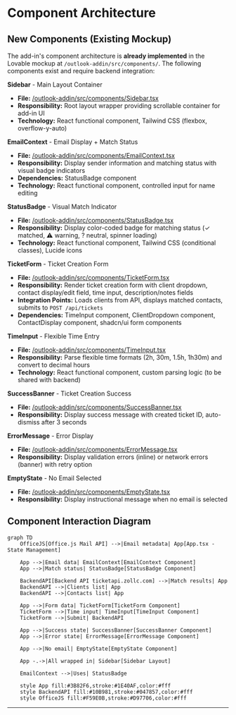# Component Architecture

## New Components (Existing Mockup)

The add-in's component architecture is **already implemented** in the Lovable mockup at `/outlook-addin/src/components/`. The following components exist and require backend integration:

**Sidebar** - Main Layout Container
- **File:** [/outlook-addin/src/components/Sidebar.tsx](outlook-addin/src/components/Sidebar.tsx:1)
- **Responsibility:** Root layout wrapper providing scrollable container for add-in UI
- **Technology:** React functional component, Tailwind CSS (flexbox, overflow-y-auto)

**EmailContext** - Email Display + Match Status
- **File:** [/outlook-addin/src/components/EmailContext.tsx](outlook-addin/src/components/EmailContext.tsx:1)
- **Responsibility:** Display sender information and matching status with visual badge indicators
- **Dependencies:** StatusBadge component
- **Technology:** React functional component, controlled input for name editing

**StatusBadge** - Visual Match Indicator
- **File:** [/outlook-addin/src/components/StatusBadge.tsx](outlook-addin/src/components/StatusBadge.tsx:1)
- **Responsibility:** Display color-coded badge for matching status (✓ matched, ⚠ warning, ? neutral, spinner loading)
- **Technology:** React functional component, Tailwind CSS (conditional classes), Lucide icons

**TicketForm** - Ticket Creation Form
- **File:** [/outlook-addin/src/components/TicketForm.tsx](outlook-addin/src/components/TicketForm.tsx:1)
- **Responsibility:** Render ticket creation form with client dropdown, contact display/edit field, time input, description/notes fields
- **Integration Points:** Loads clients from API, displays matched contacts, submits to `POST /api/tickets`
- **Dependencies:** TimeInput component, ClientDropdown component, ContactDisplay component, shadcn/ui form components

**TimeInput** - Flexible Time Entry
- **File:** [/outlook-addin/src/components/TimeInput.tsx](outlook-addin/src/components/TimeInput.tsx:1)
- **Responsibility:** Parse flexible time formats (2h, 30m, 1.5h, 1h30m) and convert to decimal hours
- **Technology:** React functional component, custom parsing logic (to be shared with backend)

**SuccessBanner** - Ticket Creation Success
- **File:** [/outlook-addin/src/components/SuccessBanner.tsx](outlook-addin/src/components/SuccessBanner.tsx:1)
- **Responsibility:** Display success message with created ticket ID, auto-dismiss after 3 seconds

**ErrorMessage** - Error Display
- **File:** [/outlook-addin/src/components/ErrorMessage.tsx](outlook-addin/src/components/ErrorMessage.tsx:1)
- **Responsibility:** Display validation errors (inline) or network errors (banner) with retry option

**EmptyState** - No Email Selected
- **File:** [/outlook-addin/src/components/EmptyState.tsx](outlook-addin/src/components/EmptyState.tsx:1)
- **Responsibility:** Display instructional message when no email is selected

## Component Interaction Diagram

```mermaid
graph TD
    OfficeJS[Office.js Mail API] -->|Email metadata| App[App.tsx - State Management]

    App -->|Email data| EmailContext[EmailContext Component]
    App -->|Match status| StatusBadge[StatusBadge Component]

    BackendAPI[Backend API ticketapi.zollc.com] -->|Match results| App
    BackendAPI -->|Clients list| App
    BackendAPI -->|Contacts list| App

    App -->|Form data| TicketForm[TicketForm Component]
    TicketForm -->|Time input| TimeInput[TimeInput Component]
    TicketForm -->|Submit| BackendAPI

    App -->|Success state| SuccessBanner[SuccessBanner Component]
    App -->|Error state| ErrorMessage[ErrorMessage Component]

    App -->|No email| EmptyState[EmptyState Component]

    App -.->|All wrapped in| Sidebar[Sidebar Layout]

    EmailContext -->|Uses| StatusBadge

    style App fill:#3B82F6,stroke:#1E40AF,color:#fff
    style BackendAPI fill:#10B981,stroke:#047857,color:#fff
    style OfficeJS fill:#F59E0B,stroke:#D97706,color:#fff
```

---
